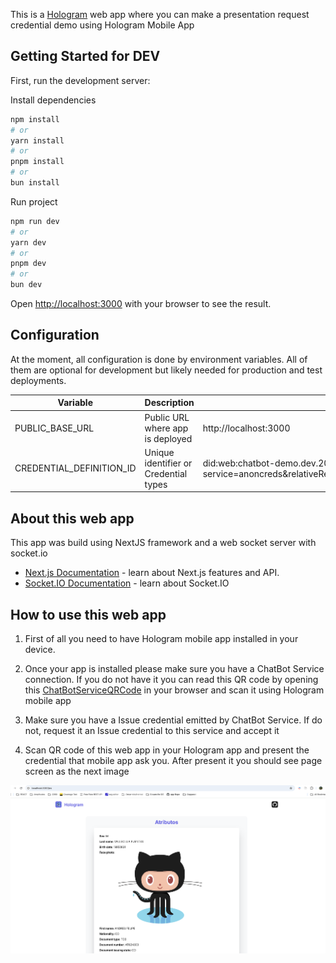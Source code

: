 This is a [Hologram](https://hologram.zone/) web app where you can make a presentation request credential demo using Hologram Mobile App

## Getting Started for DEV

First, run the development server:

Install dependencies
```bash
npm install
# or
yarn install
# or
pnpm install
# or
bun install
```

Run project
```bash
npm run dev
# or
yarn dev
# or
pnpm dev
# or
bun dev
```

Open [http://localhost:3000](http://localhost:3000) with your browser to see the result.

## Configuration

At the moment, all configuration is done by environment variables. All of them are optional for development
but likely needed for production and test deployments.

| Variable                   | Description                                                                                                       | Default value         |
| -------------------------- | ----------------------------------------------------------------------------------------------------------------- | --------------------- |
| PUBLIC_BASE_URL             | Public URL where app is deployed                    | http://localhost:3000   |
| CREDENTIAL_DEFINITION_ID            | Unique identifier or Credential types | did:web:chatbot-demo.dev.2060.io?service=anoncreds&relativeRef=/credDef/HngJhYMeTLTZNa5nJxDybmXDsV8J7G1fz2JFSs3jcouT

## About this web app

This app was build using NextJS framework and a web socket server with socket.io

- [Next.js Documentation](https://nextjs.org/docs) - learn about Next.js features and API.
- [Socket.IO Documentation](https://socket.io/docs/v4/) - learn about Socket.IO

## How to use this web app

1. First of all you need to have Hologram mobile app installed in your device.

2. Once your app is installed please make sure you have a ChatBot Service connection. If you do not have it you can read this QR code by opening this [ChatBotServiceQRCode](https://a.chatbot-demo.dev.2060.io/v1/qr) in your browser and scan it using Hologram mobile app

3. Make sure you have a Issue credential emitted by ChatBot Service. If do not, request it an Issue credential to this service and accept it

4. Scan QR code of this web app in your Hologram app and present the credential that mobile app ask you. After present it you should see page screen as the next image

![Present credential image](public/images/presented.png)
